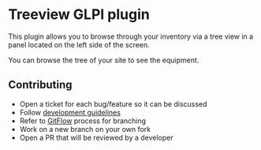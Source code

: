 # Treeview GLPI plugin

This plugin allows you to browse through your inventory via a tree view in a panel located on the left side of the screen. 

You can browse the tree of your site to see the equipment.

## Contributing

* Open a ticket for each bug/feature so it can be discussed
* Follow [development guidelines](http://glpi-developer-documentation.readthedocs.io/en/latest/plugins/index.html)
* Refer to [GitFlow](http://git-flow.readthedocs.io/) process for branching
* Work on a new branch on your own fork
* Open a PR that will be reviewed by a developer
